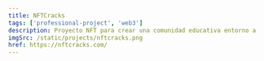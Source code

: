 ```yaml
---
title: NFTCracks
tags: ['professional-project', 'web3']
description: Proyecto NFT para crear una comunidad educativa entorno a los NFTs
imgSrc: /static/projects/nftcracks.png
href: https://nftcracks.com/
---
```


